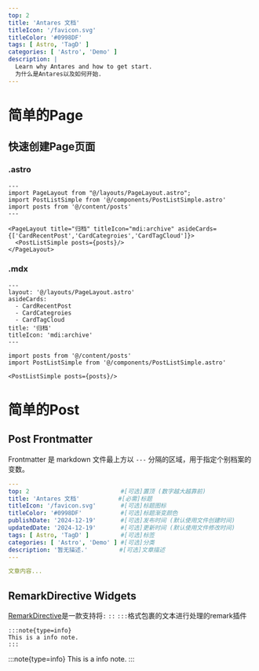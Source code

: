 ```yaml
---
top: 2
title: 'Antares 文档'
titleIcon: '/favicon.svg'
titleColor: '#0998DF'
tags: [ Astro, 'TagD' ]
categories: [ 'Astro', 'Demo' ]
description: |
  Learn why Antares and how to get start.  
  为什么是Antares以及如何开始.
---
```


# 简单的Page

## 快速创建Page页面

### .astro

```astro title=src/pages/archives.astro
---
import PageLayout from "@/layouts/PageLayout.astro";
import PostListSimple from '@/components/PostListSimple.astro'
import posts from '@/content/posts'
---

<PageLayout title="归档" titleIcon="mdi:archive" asideCards={['CardRecentPost','CardCategroies','CardTagCloud']}>
  <PostListSimple posts={posts}/>
</PageLayout>
```
### .mdx
```mdx title=src/pages/archives.mdx
---
layout: '@/layouts/PageLayout.astro'
asideCards: 
  - CardRecentPost
  - CardCategroies
  - CardTagCloud
title: '归档'
titleIcon: 'mdi:archive'
---

import posts from '@/content/posts'
import PostListSimple from '@/components/PostListSimple.astro'

<PostListSimple posts={posts}/>
```

# 简单的Post

## Post Frontmatter

Frontmatter 是 markdown 文件最上方以 `---` 分隔的区域，用于指定个别档案的变数。

```yaml
---
top: 2                          #[可选]置顶 (数字越大越靠前)
title: 'Antares 文档'           #[必需]标题
titleIcon: '/favicon.svg'       #[可选]标题图标
titleColor: '#0998DF'           #[可选]标题渐变颜色
publishDate: '2024-12-19'       #[可选]发布时间 (默认使用文件创建时间)
updatedDate: '2024-12-19'       #[可选]更新时间 (默认使用文件修改时间)
tags: [ Astro, 'TagD' ]         #[可选]标签
categories: [ 'Astro', 'Demo' ] #[可选]分类
description: '暂无描述.'         #[可选]文章描述
---

文章内容...
```

## RemarkDirective Widgets

[RemarkDirective](https://github.com/remarkjs/remark-directive)是一款支持将`:` `::` `:::`格式包裹的文本进行处理的remark插件

```
:::note{type=info}
This is a info note.
:::
```

:::note{type=info}
This is a info note.
:::